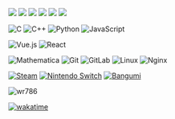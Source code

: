 [![](https://img.shields.io/badge/macOS-Big%20Sur-292e33?style=flat-square&logo=apple&logoColor=ffffff)](https://www.apple.com/macos/big-sur/)
[![](https://img.shields.io/badge/Windows-10-2376bc?style=flat-square&logo=windows&logoColor=ffffff)](https://www.microsoft.com/windows/get-windows-10)
[![](https://img.shields.io/badge/Windows-11-2376bc?style=flat-square&logo=windows&logoColor=ffffff)](https://www.microsoft.com/windows/get-windows-11)
[![](https://img.shields.io/badge/Ubuntu-20.04-e95420?style=flat-square&logo=ubuntu)](https://ubuntu.com/)
[![](https://img.shields.io/badge/iOS-15.1-999999?style=flat-square&logo=apple&logoColor=ffffff)](https://www.apple.com/)
[![](https://img.shields.io/badge/IDE-Visual%20Studio%20Code-blue?style=flat-square&logo=visual-studio-code&logoColor=ffffff)](https://code.visualstudio.com/)

![C](https://img.shields.io/badge/-C-A8B9CC?style=flat-square&logo=C&logoColor=fff) 
![C++](https://img.shields.io/badge/-C++-00599C?style=flat-square&logo=C%2B%2B&logoColor=fff) 
![Python](https://img.shields.io/badge/-Python-3776AB?style=flat-square&logo=Python&logoColor=fff)
![JavaScript](https://img.shields.io/badge/-JavaScript-F7DF1E?style=flat-square&logo=JavaScript&logoColor=fff)

![Vue.js](https://img.shields.io/badge/-Vue.js-4FC08D?style=flat-square&logo=Vue.js&logoColor=fff)
![React](https://img.shields.io/badge/-React-%23282C34?style=flat-square&logo=react)

![Mathematica](https://img.shields.io/badge/-Mathematica-DD1100?style=flat-square&logo=Wolfram-Mathematica&logoColor=fff)
![Git](https://img.shields.io/badge/-Git-f05032?style=flat-square&logo=git&logoColor=white)
![GitLab](https://img.shields.io/badge/-GitLab-FCA121?style=flat-square&logo=gitlab)
![Linux](https://img.shields.io/badge/-Linux-fcc624?style=flat-square&logo=linux&logoColor=white)
![Nginx](https://img.shields.io/badge/-Nginx-269539?style=flat-square&logo=nginx&logoColor=ffffff)

[![Steam](https://img.shields.io/badge/Steam-171a21?style=flat-square&logo=steam&logoColor=ffffff)](https://steamcommunity.com/id/wr786)
[![Nintendo Switch](https://img.shields.io/badge/-Nintendo%20Switch-e60012?style=flat-square&logo=nintendo%20switch&logoColor=ffffff)](SW-6648-0080-4521)
[![Bangumi](https://img.shields.io/badge/Bangumi-FF6384?style=flat-square&logo=bilibili&logoColor=ffffff)](https://bgm.tv/user/wr786)

<p align="left"> <img src="https://komarev.com/ghpvc/?username=wr786&color=blueviolet" alt="wr786"/> </p>

[![wakatime](https://wakatime.com/badge/user/52f9a7f7-b641-4b28-85a6-597e1a327b51.svg)](https://wakatime.com/@52f9a7f7-b641-4b28-85a6-597e1a327b51)
